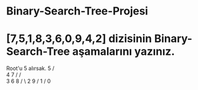 # Binary-Search-Tree-Projesi
# [7,5,1,8,3,6,0,9,4,2] dizisinin Binary-Search-Tree aşamalarını yazınız.
Root'u 5 alırsak.
                         5
                        /  \
                       4    7
                      /    / \
                     3    6   8
                    /          \ 
                   2            9
                  /
                 1
                /
               0 
